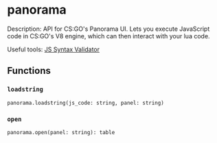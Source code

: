 # panorama
Description:
API for CS:GO's Panorama UI. Lets you execute JavaScript code in CS:GO's V8 engine, which can then interact with your lua code.

Useful tools: [JS Syntax Validator](https://jshint.com/)

## Functions

### `loadstring`
`panorama.loadstring(js_code: string, panel: string)`

### `open`
`panorama.open(panel: string): table`